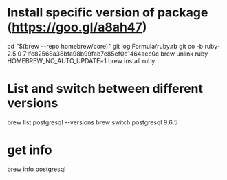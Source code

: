 # Install specific version of package (https://goo.gl/a8ah47)
cd "$(brew --repo homebrew/core)"
git log Formula/ruby.rb
git co -b ruby-2.5.0 71fc82568a38bfa98b99fab7e85ef0e1464aec0c
brew unlink ruby
HOMEBREW_NO_AUTO_UPDATE=1 brew install ruby

# List and switch between different versions
brew list postgresql --versions
brew switch postgresql 9.6.5

# get info
brew info postgresql
